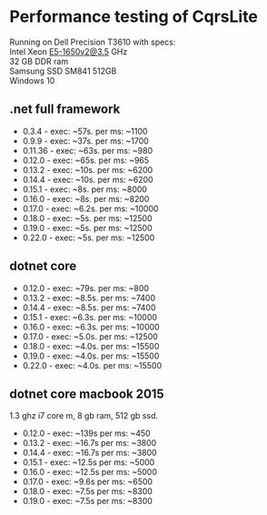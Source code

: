 ﻿# Performance testing of CqrsLite
Running on Dell Precision T3610 with specs:  
Intel Xeon E5-1650v2@3.5 GHz  
32 GB DDR ram  
Samsung SSD SM841 512GB  
Windows 10  

## .net full framework
- 0.3.4   - exec: ~57s. per ms: ~1100
- 0.9.9   - exec: ~37s. per ms: ~1700
- 0.11.36 - exec: ~63s. per ms: ~980
- 0.12.0  - exec: ~65s. per ms: ~965
- 0.13.2  - exec: ~10s. per ms: ~6200
- 0.14.4  - exec: ~10s. per ms: ~6200
- 0.15.1  - exec: ~8s.  per ms: ~8000
- 0.16.0  - exec: ~8s.  per ms: ~8200
- 0.17.0  - exec: ~6.2s.  per ms: ~10000
- 0.18.0  - exec: ~5s.  per ms: ~12500
- 0.19.0  - exec: ~5s.  per ms: ~12500
- 0.22.0  - exec: ~5s.  per ms: ~12500

## dotnet core
- 0.12.0  - exec: ~79s. per ms: ~800
- 0.13.2  - exec: ~8.5s. per ms: ~7400
- 0.14.4  - exec: ~8.5s. per ms: ~7400
- 0.15.1  - exec: ~6.3s. per ms: ~10000
- 0.16.0  - exec: ~6.3s. per ms: ~10000
- 0.17.0  - exec: ~5.0s.  per ms: ~12500
- 0.18.0  - exec: ~4.0s.  per ms: ~15500
- 0.19.0  - exec: ~4.0s.  per ms: ~15500
- 0.22.0  - exec: ~4.0s.  per ms: ~15500


## dotnet core macbook 2015
1.3 ghz i7 core m, 8 gb ram, 512 gb ssd.

- 0.12.0 - exec: ~139s per ms: ~450
- 0.13.2 - exec: ~16.7s per ms: ~3800
- 0.14.4 - exec: ~16.7s per ms: ~3800
- 0.15.1 - exec: ~12.5s per ms: ~5000
- 0.16.0 - exec: ~12.5s per ms: ~5000
- 0.17.0 - exec: ~9.6s per ms: ~6500
- 0.18.0 - exec: ~7.5s per ms: ~8300
- 0.19.0 - exec: ~7.5s per ms: ~8300